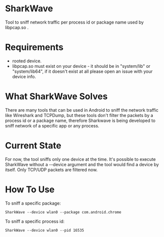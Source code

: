 # SharkWave
Tool to sniff network traffic per process id or package name used by libpcap.so .

# Requirements
 -  rooted device.
 -  libpcap.so must exist on your device - it should be in "system/lib" or "system/lib64", if it doesn't exist at all please open an issue with your device info.

# What SharkWave Solves
There are many tools that can be used in Android to sniff the network traffic like Wireshark and TCPDump, but these tools don't filter the packets by a process id or a package name, therefore Sharkwave is being developed to sniff network of a specific app or any process.

# Current State
For now, the tool sniffs only one device at the time.
It's possible to execute SharkWave without a --device argument and the tool would find a device by itself.
Only TCP/UDP packets are filtered now.


# How To Use
To sniff a specific package:
```
SharkWave --device wlan0 --package com.android.chrome
```
To sniff a specific process id:
```
SharkWave --device wlan0 --pid 16535
```
